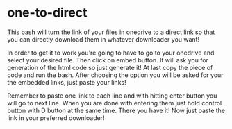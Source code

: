 # one-to-direct
This bash will turn the link of your files in onedrive to a direct link so that you can directly download them in whatever downloader you want!

In order to get it to work you're going to have to go to your onedrive and select your desired file. Then click on embed button. It will ask you for generation of the html code so just generate it! At last copy the piece of code and run the bash. After choosing the option you will be asked for your the embedded links, just paste your links! 

Remember to paste one link to each line and with hitting enter button you will go to next line. When you are done with entering them just hold control button with D button at the same time. There you have it! Now just paste the link in your preferred downloader!

